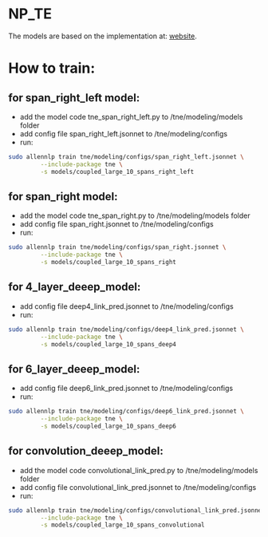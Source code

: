 # NP_TE

The models are based on the implementation at: [website](https://yanaiela.github.io/TNE).

# How to train:

## for span_right_left model:
* add the model code tne_span_right_left.py to /tne/modeling/models folder
* add config file span_right_left.jsonnet to /tne/modeling/configs
* run: 
```bash
sudo allennlp train tne/modeling/configs/span_right_left.jsonnet \
         --include-package tne \
         -s models/coupled_large_10_spans_right_left
```

## for span_right model:
* add the model code tne_span_right.py to /tne/modeling/models folder
* add config file span_right.jsonnet to /tne/modeling/configs
* run: 
```bash
sudo allennlp train tne/modeling/configs/span_right.jsonnet \
         --include-package tne \
         -s models/coupled_large_10_spans_right
```

## for 4_layer_deeep_model:
* add config file deep4_link_pred.jsonnet to /tne/modeling/configs
* run: 
```bash
sudo allennlp train tne/modeling/configs/deep4_link_pred.jsonnet \
         --include-package tne \
         -s models/coupled_large_10_spans_deep4
```

## for 6_layer_deeep_model:
* add config file deep6_link_pred.jsonnet to /tne/modeling/configs
* run: 
```bash
sudo allennlp train tne/modeling/configs/deep6_link_pred.jsonnet \
         --include-package tne \
         -s models/coupled_large_10_spans_deep6
```

## for convolution_deeep_model:
* add the model code convolutional_link_pred.py to /tne/modeling/models folder
* add config file convolutional_link_pred.jsonnet to /tne/modeling/configs
* run: 
```bash
sudo allennlp train tne/modeling/configs/convolutional_link_pred.jsonnet \
         --include-package tne \
         -s models/coupled_large_10_spans_convolutional
```
